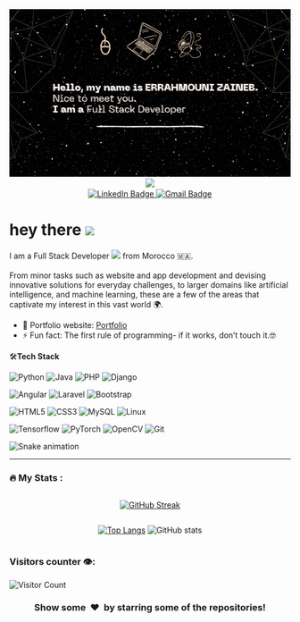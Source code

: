 <div id="badges" align="center">
<img  src="https://github.com/Zaineb-Errahmouni/Zaineb-Errahmouni/blob/main/myBackground.png" alt="Coder GIF" width="600" height="300">
</div>
<div id="header" align="center">
  <img src="https://media.giphy.com/media/paTz7UZbPfTZFRYnnB/giphy.gif" width="200"/>
</div>

<div id="badges" align="center">
  <a href="https://www.linkedin.com/in/zaineb-errahmouni/">
    <img src="https://img.shields.io/badge/-zaineberrahmouni-blue?style=flat-square&logo=Linkedin&logoColor=white" alt="LinkedIn Badge"/>
  </a>
  <a href="mailto:errahmouni.zaineb@gmail.com">
    <img src="https://img.shields.io/badge/-errahmouni.zaineb@gmail.com-c14438?style=flat-square&logo=Gmail&logoColor=white" alt="Gmail Badge"/>
  </a>
</div>


<h1>
  hey there
  <img src="https://media.giphy.com/media/hvRJCLFzcasrR4ia7z/giphy.gif" width="30px"/>
</h1>

<div id="badges" align="left">
I am a Full Stack Developer 
<img src="https://media.giphy.com/media/WUlplcMpOCEmTGBtBW/giphy.gif" width="30">
from Morocco 🇲🇦.
</div>
</br>
From minor tasks such as website and app development and devising innovative solutions for everyday challenges, to larger domains like artificial intelligence, and machine learning, these are a few of the areas that captivate my interest in this vast world 🌍.


- 🎯 Portfolio website: [Portfolio]()
- ⚡ Fun fact: The first rule of programming- if it works, don’t touch it.🤓



   
🛠**Tech Stack**

![Python](https://img.shields.io/badge/-Python-000000?style=flat&logo=python)
![Java](https://img.shields.io/badge/java-%23ED8B00.svg?style=for-the-badge&logo=java&logoColor=white)
![PHP](https://img.shields.io/badge/php-%23777BB4.svg?style=for-the-badge&logo=php&logoColor=white)
![Django](https://img.shields.io/badge/-Django-000000?style=flat&logo=Django)

![Angular](https://img.shields.io/badge/angular-%23DD0031.svg?style=for-the-badge&logo=angular&logoColor=white)
![Laravel](https://img.shields.io/badge/laravel-%23FF2D20.svg?style=for-the-badge&logo=laravel&logoColor=white)
![Bootstrap](https://img.shields.io/badge/-Bootstrap-000000?style=flat&logo=bootstrap)

![HTML5](https://img.shields.io/badge/-HTML5-000000?style=flat&logo=HTML5)
![CSS3](https://img.shields.io/badge/-CSS3-000000?style=flat&logo=CSS3)
![MySQL](https://img.shields.io/badge/-MySQL-000000?style=flat&logo=MySQL)
![Linux](https://img.shields.io/badge/-Linux-000000?style=flat&logo=linux&logoColor=FCC624)

![Tensorflow](https://img.shields.io/badge/-Tensorflow-000000?style=flat&logo=tensorflow)
![PyTorch](https://img.shields.io/badge/-PyTorch-000000?style=flat&logo=pytorch)
![OpenCV](https://img.shields.io/badge/-OpenCV-000000?style=flat&logo=opencv)
![Git](https://img.shields.io/badge/-Git-000000?style=flat&logo=git&logoColor=F05032)


 ![Snake animation](https://github.com/Sbai-Salah/Zaineb-Errahmouni/blob/main/github-contribution-grid-snake.svg)

---

### :fire: My Stats :


<div style="display: flex; justify-content: center;align-items: center;">
  
[![GitHub Streak](http://github-readme-streak-stats.herokuapp.com?user=Zaineb-Errahmouni&theme=dark&background=000000)](https://git.io/streak-stats)

</div>

<div style="display: flex; justify-content: center;align-items: center;">
  
[![Top Langs](https://github-readme-stats.vercel.app/api/top-langs/?username=Zaineb-Errahmouni&layout=compact&theme=vision-friendly-dark)](https://github.com/anuraghazra/github-readme-stats)
![GitHub stats](https://github-readme-stats.vercel.app/api?username=Zaineb-Errahmouni&show_icons=true&theme=radical&count_private=true)  

</div>

### Visitors counter 👁️‍:
![Visitor Count](https://profile-counter.glitch.me/Zaineb-Errahmouni/count.svg)


<div align="center">
    <h3 align="center">Show some &nbsp;❤️&nbsp; by starring some of the repositories!</h3>
</div>


